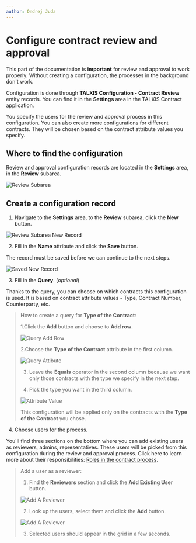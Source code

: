 ```yaml
---
author: Ondrej Juda
---
```


# Configure contract review and approval

This part of the documentation is **important** for review and approval to work properly. Without creating a configuration, the processes in the background don't work.

Configuration is done through **TALXIS Configuration - Contract Review** entity records. You can find it in the **Settings** area in the TALXIS Contract application.

You specify the users for the review and approval process in this configuration. You can also create more configurations for different contracts. They will be chosen based on the contract attribute values you specify.

## Where to find the configuration

Review and approval configuration records are located in the **Settings** area, in the **Review** subarea.

![Review Subarea](/.attachments/CustomizerGuide/Contract/configure-contract-review-and-approval-1.png)

## Create a configuration record

1. Navigate to the **Settings** area, to the **Review** subarea, click the **New** button.

![Review Subarea New Record](/.attachments/CustomizerGuide/Contract/configure-contract-review-and-approval-2.png)

2. Fill in the **Name** attribute and click the **Save** button.

The record must be saved before we can continue to the next steps.

![Saved New Record](/.attachments/CustomizerGuide/Contract/configure-contract-review-and-approval-3.png)

3. Fill in the **Query**. (_optional_)

Thanks to the query, you can choose on which contracts this configuration is used. It is based on contract attribute values - Type, Contract Number, Counterparty, etc.

>How to create a query for **Type of the Contract**:
>
>1.Click the **Add** button and choose to **Add row**.
>
>![Query Add Row](/.attachments/CustomizerGuide/Contract/configure-contract-review-and-approval-4.png)
>
>2.Choose the **Type of the Contract** attribute in the first column.
>
>![Query Attibute](/.attachments/CustomizerGuide/Contract/configure-contract-review-and-approval-5.png)
>
>3. Leave the **Equals** operator in the second column because we want only those contracts with the type we specify in the next step.
>
>4. Pick the type you want in the third column.
>
>![Attribute Value](/.attachments/CustomizerGuide/Contract/configure-contract-review-and-approval-6.png)
>
>This configuration will be applied only on the contracts with the **Type of the Contract** you chose.

4. Choose users for the process.

You'll find three sections on the bottom where you can add existing users as reviewers, admins, representatives. These users will be picked from this configuration during the review and approval process. Click here to learn more about their responsibilities: [Roles in the contract process](/en/user-guide/model-driven-apps/business-process/contract/roles-in-the-contract-process/).

>Add a user as a reviewer:
>
>1. Find the **Reviewers** section and click the **Add Existing User** button.
>
>![Add A Reviewer](/.attachments/CustomizerGuide/Contract/configure-contract-review-and-approval-7.png)
>
>2. Look up the users, select them and click the **Add** button.
>
>![Add A Reviewer](/.attachments/CustomizerGuide/Contract/configure-contract-review-and-approval-8.png)
>
>3. Selected users should appear in the grid in a few seconds.